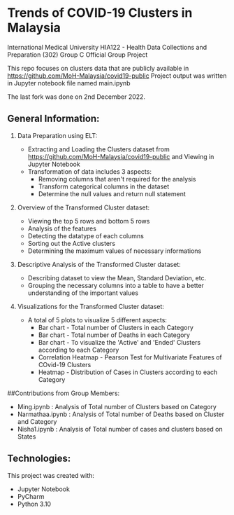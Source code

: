 # Trends of COVID-19 Clusters in Malaysia
International Medical University HIA122 - Health Data Collections and Preparation (302) Group C Official Group Project

This repo focuses on clusters data that are publicly available in https://github.com/MoH-Malaysia/covid19-public
Project output was written in Jupyter notebook file named main.ipynb

The last fork was done on 2nd December 2022.

## General Information:
  1. Data Preparation using ELT:
      - Extracting and Loading the Clusters dataset from https://github.com/MoH-Malaysia/covid19-public and Viewing in Jupyter Notebook
      - Transformation of data includes 3 aspects:
          - Removing columns that aren't required for the analysis
          - Transform categorical columns in the dataset
          - Determine the null values and return null statement
          
  2. Overview of the Transformed Cluster dataset:
      - Viewing the top 5 rows and bottom 5 rows
      - Analysis of the features
      - Detecting the datatype of each columns
      - Sorting out the Active clusters
      - Determining the maximum values of necessary informations
  
  3. Descriptive Analysis of the Transformed Cluster dataset:
      - Describing dataset to view the Mean, Standard Deviation, etc. 
      - Grouping the necessary columns into a table to have a better understanding of the important values

  4. Visualizations for the Transformed Cluster dataset:
      - A total of 5 plots to visualize 5 different aspects:
          - Bar chart - Total number of Clusters in each Category
          - Bar chart - Total number of Deaths in each Category
          - Bar chart - To visualize the 'Active' and 'Ended' Clusters according to each Category
          - Correlation Heatmap - Pearson Test for Multivariate Features of COvid-19 Clusters
          - Heatmap - Distribution of Cases in Clusters according to each Category

##Contributions from Group Members:
  - Ming.ipynb : Analysis of Total number of Clusters based on Category
  - Narmathaa.ipynb : Analysis of Total number of Deaths based on Cluster and Category
  - Nisha1.ipynb : Analysis of Total number of cases and clusters based on States

## Technologies:
This project was created with:
  - Jupyter Notebook
  - PyCharm
  - Python 3.10 
